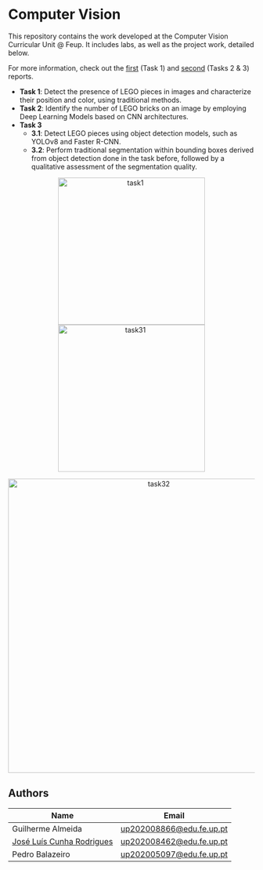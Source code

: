 # Computer Vision

This repository contains the work developed at the Computer Vision Curricular Unit @ Feup.
It includes labs, as well as the project work, detailed below.

For more information, check out the [first](project/report-1.pdf) (Task 1) and [second](project/report-2.pdf) (Tasks 2 & 3) reports.

 - **Task 1**: Detect the presence of LEGO pieces in images and characterize their position and color, using traditional methods.
 - **Task 2**: Identify the number of LEGO bricks on an image by employing Deep Learning Models based on CNN architectures.
 - **Task 3**
   - **3.1**: Detect LEGO pieces using object detection models, such as YOLOv8 and Faster R-CNN.
   - **3.2**: Perform traditional segmentation within bounding boxes derived from object detection done in the task before, followed by a qualitative assessment of the segmentation quality.

<p align="center">
<img width=300 alt="task1" src="https://github.com/user-attachments/assets/4d702cde-2087-45ea-b927-33c1b5cb849d">
<img width=300 alt="task31" src="https://github.com/user-attachments/assets/19198eda-0344-47be-8726-2108921bd9c5">
</p>
<p align="center">
<img width=600 alt="task32" src="https://github.com/user-attachments/assets/3feeb383-f459-4433-beba-2fe47b91488a">
</p>

## Authors

| Name | Email |
|-----|----|
| Guilherme Almeida | up202008866@edu.fe.up.pt|
| [José Luís Cunha Rodrigues](https://github.com/jlcrodrigues) | up202008462@edu.fe.up.pt |
| Pedro Balazeiro | up202005097@edu.fe.up.pt |
